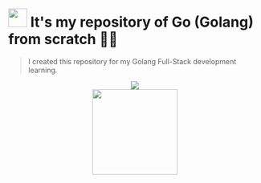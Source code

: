 # <img src="https://cdn.worldvectorlogo.com/logos/go-logo-1.svg" height="37"> It's my repository of Go (Golang) from scratch 🦦🔢

<blockquote>I created this repository for my Golang Full-Stack development learning.</blockquote>

<div align="center"><a href="https://github.com/IsaacAlves7/go-programming"><img src="https://technology.riotgames.com/sites/default/files/articles/116/golangheader.png"></a></div>

<div align="center"><a href="https://github.com/IsaacAlves7/go-programming"><img src="https://cdn.worldvectorlogo.com/logos/go-logo-1.svg" height="170"></a></div>
